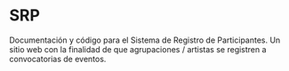 # SRP
Documentación y código para el Sistema de Registro de Participantes. Un sitio web con la finalidad de que agrupaciones / artistas se registren a convocatorias de eventos.
